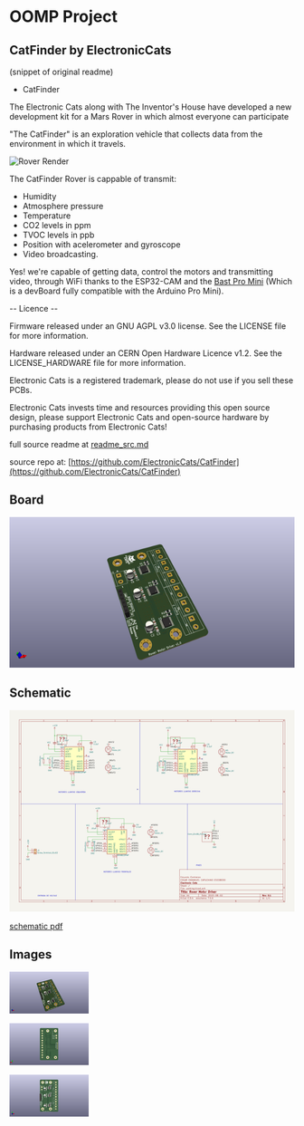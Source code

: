 # OOMP Project  
## CatFinder  by ElectronicCats  
  
(snippet of original readme)  
  
- CatFinder  
  
  
The Electronic Cats along with The Inventor's House have developed a new development kit for a Mars Rover in which almost everyone can participate  
  
"The CatFinder" is an exploration vehicle that collects data from the environment in which it travels.  
  
![Rover Render](https://github.com/ElectronicCats/Cat_Finder/raw/master/rover_render.jpeg?raw=true)  
  
The CatFinder Rover is cappable of transmit:  
  
- Humidity  
- Atmosphere pressure  
- Temperature   
- CO2 levels in ppm  
- TVOC levels in ppb   
- Position with acelerometer and gyroscope  
- Video broadcasting.  
  
Yes! we're capable of getting data, control the motors and transmitting video, through WiFi thanks to the ESP32-CAM and the [Bast Pro Mini](https://github.com/ElectronicCats/Bast-Pro-Mini-M0) (Which is a devBoard fully compatible with the Arduino Pro Mini).  
  
-- Licence --  
  
Firmware released under an GNU AGPL v3.0 license. See the LICENSE file for more information.  
  
Hardware released under an CERN Open Hardware Licence v1.2. See the LICENSE_HARDWARE file for more information.  
  
Electronic Cats is a registered trademark, please do not use if you sell these PCBs.  
  
Electronic Cats invests time and resources providing this open source design, please support Electronic Cats and open-source hardware by purchasing products from Electronic Cats!  
  
  full source readme at [readme_src.md](readme_src.md)  
  
source repo at: [https://github.com/ElectronicCats/CatFinder](https://github.com/ElectronicCats/CatFinder)  
## Board  
  
[![working_3d.png](working_3d_600.png)](working_3d.png)  
## Schematic  
  
[![working_schematic.png](working_schematic_600.png)](working_schematic.png)  
  
[schematic pdf](working_schematic.pdf)  
## Images  
  
[![working_3d.png](working_3d_140.png)](working_3d.png)  
  
[![working_3d_back.png](working_3d_back_140.png)](working_3d_back.png)  
  
[![working_3d_front.png](working_3d_front_140.png)](working_3d_front.png)  
